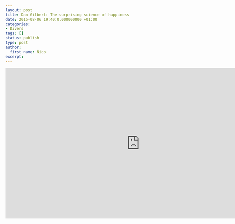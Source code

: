 ```yaml
---
layout: post
title: Dan Gilbert: The surprising science of happiness
date: 2015-08-06 19:40:0.000000000 +01:00
categories:
- Divers
tags: []
status: publish
type: post
author:
  first_name: Nico
excerpt:
---
```



<iframe src="https://embed-ssl.ted.com/talks/lang/fr/dan_gilbert_asks_why_are_we_happy.html" width="854" height="480" frameborder="0" scrolling="no" webkitAllowFullScreen mozallowfullscreen allowFullScreen></iframe>



